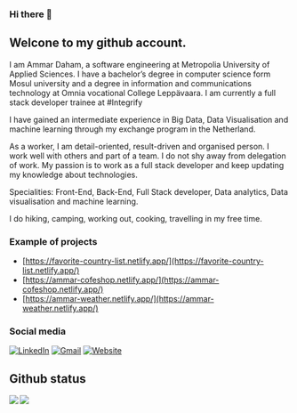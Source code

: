 ### Hi there 👋

<!--
**Ammar-daham/Ammar-daham** is a ✨ _special_ ✨ repository because its `README.md` (this file) appears on your GitHub profile.

Here are some ideas to get you started:

- 🔭 I’m currently working on ...
- 🌱 I’m currently learning ...
- 👯 I’m looking to collaborate on ...
- 🤔 I’m looking for help with ...
- 💬 Ask me about ...
- 📫 How to reach me: ...
- 😄 Pronouns: ...
- ⚡ Fun fact: ...
-->


## Welcone to my github account.

I am Ammar Daham, a software engineering at Metropolia University of Applied Sciences.  I have a bachelor’s degree in computer science form Mosul university and a degree in information and communications technology at Omnia vocational College Leppävaara. I am currently a full stack developer trainee at #Integrify 

I have gained an intermediate experience in Big Data, Data Visualisation and machine learning through my exchange program in the Netherland.

As a worker, I am detail-oriented, result-driven and organised person. I work well with others and part of a team. I do not shy away from delegation of work. My passion is to work as a full stack developer and keep updating my knowledge about technologies.  

Specialities: Front-End, Back-End, Full Stack developer, Data analytics, Data visualisation and machine learning. 

I do hiking, camping, working out, cooking, travelling in my free time.


### Example of projects
- [https://favorite-country-list.netlify.app/](https://favorite-country-list.netlify.app/)
- [https://ammar-cofeshop.netlify.app/](https://ammar-cofeshop.netlify.app/)
- [https://ammar-weather.netlify.app/](https://ammar-weather.netlify.app/)

### Social media
[![LinkedIn](https://img.shields.io/badge/LinkedIn-blue?style=for-the-badge&logo=linkedin)](https://fi.linkedin.com/in/ammar-daham/)
[![Gmail](https://img.shields.io/badge/Gmail-D14836?style=for-the-badge&logo=gmail&logoColor=white)](mailto:aljewaryammar@gmail.com)
[![Website](https://img.shields.io/badge/website-000000?style=for-the-badge&logo=About.me&logoColor=white)]()


## Github status
<img align="left" src="https://github-readme-stats.vercel.app/api?username=ammar-daham&show_icons=true&hide_border=true" />
<img src="https://github-readme-stats.vercel.app/api/top-langs/?username=ammar-daham&langs_count=5&hide=css,scss,html&hide_border=true" algin="center" />
